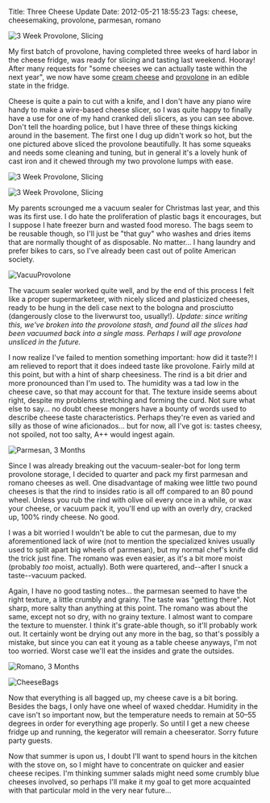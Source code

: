 Title: Three Cheese Update
Date: 2012-05-21 18:55:23
Tags: cheese, cheesemaking, provolone, parmesan, romano

![3 Week Provolone, Slicing]({filename}/images/7005046138.jpg)

My first batch of provolone, having completed three weeks of hard labor in the cheese fridge, was ready for slicing and tasting last weekend. Hooray! After many requests for "some cheeses we can actually taste within the next year", we now have some [cream cheese] and [provolone] in an edible state in the fridge.

Cheese is quite a pain to cut with a knife, and I don't have any piano wire handy to make a wire-based cheese slicer, so I was quite happy to finally have a use for one of my hand cranked deli slicers, as you can see above. Don't tell the hoarding police, but I have three of these things kicking around in the basement. The first one I dug up didn't work so hot, but the one pictured above sliced the provolone beautifully. It has some squeaks and needs some cleaning and tuning, but in general it's a lovely hunk of cast iron and it chewed through my two provolone lumps with ease.

![3 Week Provolone, Slicing]({filename}/images/7151083301.jpg)

![3 Week Provolone, Slicing]({filename}/images/7005069936.jpg)

My parents scrounged me a vacuum sealer for Christmas last year, and this was its first use. I do hate the proliferation of plastic bags it encourages, but I suppose I hate freezer burn and wasted food moreso. The bags seem to be reusable though, so I'll just be "that guy" who washes and dries items that are normally thought of as disposable. No matter... I hang laundry and prefer bikes to cars, so I've already been cast out of polite American society.

![VacuuProvolone]({filename}/images/7005092840.jpg)

The vacuum sealer worked quite well, and by the end of this process I felt like a proper supermarketeer, with nicely sliced and plasticized cheeses, ready to be hung in the deli case next to the bologna and prosciutto (dangerously close to the liverwurst too, usually!). *Update: since writing this, we've broken into the provolone stash, and found all the slices had been vacuumed back into a single mass. Perhaps I will age provolone unsliced in the future.*

I now realize I've failed to mention something important: how did it taste?! I am relieved to report that it does indeed taste like provolone. Fairly mild at this point, but with a hint of sharp cheesiness. The rind is a bit drier and more pronounced than I'm used to. The humidity was a tad low in the cheese cave, so that may account for that. The texture inside seems about right, despite my problems stretching and forming the curd. Not sure what else to say... no doubt cheese mongers have a bounty of words used to describe cheese taste characteristics. Perhaps they're even as varied and silly as those of wine aficionados... but for now, all I've got is: tastes cheesy, not spoiled, not too salty, A++ would ingest again.

![Parmesan, 3 Months]({filename}/images/7005099026.jpg)

Since I was already breaking out the vacuum-sealer-bot for long term provolone storage, I decided to quarter and pack my first parmesan and romano cheeses as well. One disadvantage of making wee little two pound cheeses is that the rind to insides ratio is all off compared to an 80 pound wheel. Unless you rub the rind with olive oil every once in a while, or wax your cheese, or vacuum pack it, you'll end up with an overly dry, cracked up, 100% rindy cheese. No good.

I was a bit worried I wouldn't be able to cut the parmesan, due to my aforementioned lack of wire (not to mention the specialized knives usually used to split apart big wheels of parmesan), but my normal chef's knife did the trick just fine. The romano was even easier, as it's a bit more moist (probably *too* moist, actually). Both were quartered, and--after I snuck a taste--vacuum packed.

Again, I have no good tasting notes... the parmesan seemed to have the right texture, a little crumbly and grainy. The taste was "getting there". Not sharp, more salty than anything at this point. The romano was about the same, except not so dry, with no grainy texture. I almost want to compare the texture to muenster. I think it's grate-able though, so it'll probably work out. It certainly wont be drying out any more in the bag, so that's possibly a mistake, but since you can eat it young as a table cheese anyways, I'm not too worried. Worst case we'll eat the insides and grate the outsides.

![Romano, 3 Months]({filename}/images/7005123366.jpg)

![CheeseBags]({filename}/images/7151224621.jpg)

Now that everything is all bagged up, my cheese cave is a bit boring. Besides the bags, I only have one wheel of waxed cheddar. Humidity in the cave isn't so important now, but the temperature needs to remain at 50&ndash;55 degrees in order for everything age properly. So until I get a new cheese fridge up and running, the kegerator will remain a cheeserator. Sorry future party guests.

Now that summer is upon us, I doubt I'll want to spend hours in the kitchen with the stove on, so I might have to concentrate on quicker and easier cheese recipes. I'm thinking summer salads might need some crumbly blue cheeses involved, so perhaps I'll make it my goal to get more acquainted with that particular mold in the very near future...

[cream cheese]: http://boucheron.org/brian/2012/05/cream-cheesy-bagels
[provolone]: http://boucheron.org/brian/2012/04/fail-cheese

